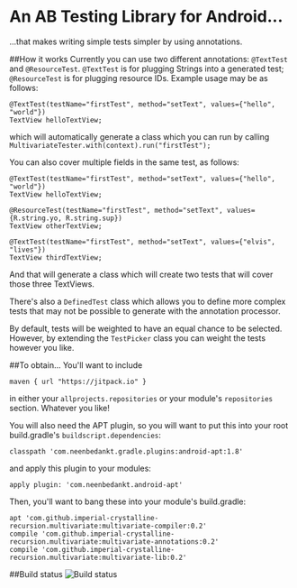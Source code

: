 # An AB Testing Library for Android...
...that makes writing simple tests simpler by using annotations. 

##How it works 
Currently you can use two different annotations: `@TextTest` and `@ResourceTest`. `@TextTest` is for plugging Strings into a generated test; `@ResourceTest` is for plugging resource IDs. Example usage may be as follows:

    @TextTest(testName="firstTest", method="setText", values={"hello", "world"})
    TextView helloTextView;
    
which will automatically generate a class which you can run by calling `MultivariateTester.with(context).run("firstTest");`

You can also cover multiple fields in the same test, as follows: 

    @TextTest(testName="firstTest", method="setText", values={"hello", "world"})
    TextView helloTextView;
    
    @ResourceTest(testName="firstTest", method="setText", values={R.string.yo, R.string.sup})
    TextView otherTextView;
    
    @TextTest(testName="firstTest", method="setText", values={"elvis", "lives"})
    TextView thirdTextView;
    
And that will generate a class which will create two tests that will cover those three TextViews. 


There's also a `DefinedTest` class which allows you to define more complex tests that may not be possible to generate with the annotation processor.

By default, tests will be weighted to have an equal chance to be selected. However, by extending the `TestPicker` class you can weight the tests however you like. 

##To obtain...
You'll want to include

    maven { url "https://jitpack.io" }
    
in either your `allprojects.repositories`  or your module's `repositories` section. Whatever you like!

You will also need the APT plugin, so you will want to put this into your root build.gradle's `buildscript.dependencies`:

    classpath 'com.neenbedankt.gradle.plugins:android-apt:1.8'

and apply this plugin to your modules:

    apply plugin: 'com.neenbedankt.android-apt'

Then, you'll want to bang these into your module's build.gradle:

    apt 'com.github.imperial-crystalline-recursion.multivariate:multivariate-compiler:0.2'
    compile 'com.github.imperial-crystalline-recursion.multivariate:multivariate-annotations:0.2'
    compile 'com.github.imperial-crystalline-recursion.multivariate:multivariate-lib:0.2'

##Build status
![Build status](https://circleci.com/gh/imperial-crystalline-recursion/multivariate.svg?style=shield&circle-token=02adbc662080afafe062fdd8ee467cafa703014b "Build status")

